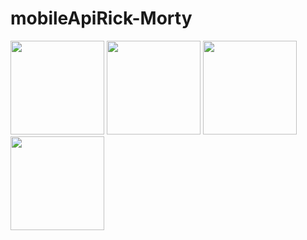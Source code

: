 # mobileApiRick-Morty
<div>
    <img src="https://user-images.githubusercontent.com/69483854/159099395-7b78a5dc-cc06-478b-84c3-1a8c7568b2fe.png" width="150">
    <img src="https://user-images.githubusercontent.com/69483854/159099375-1be457b2-d4ad-43c1-a6be-d7dcd46c3a07.png" width="150">
    <img src="https://user-images.githubusercontent.com/69483854/159099253-b1d38747-e1a1-4f8a-a0c9-996e175a9462.png" width="150">
    <img src="https://user-images.githubusercontent.com/69483854/159099341-a1e0f7dd-948b-4ebb-80b2-0ba9527163de.png" width="150">
</div>